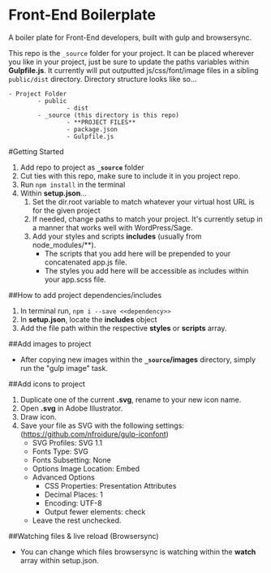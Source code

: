 # Front-End Boilerplate
A boiler plate for Front-End developers, built with gulp and browsersync.

This repo is the `_source` folder for your project. It can be placed wherever you like in your project, just be sure to update the paths variables within **Gulpfile.js**. It currently will put outputted js/css/font/image files in a sibling `public/dist` directory. Directory structure looks like so...

```
- Project Folder
		- public
				- dist
		- _source (this directory is this repo)
				- **PROJECT FILES**
				- package.json
				- Gulpfile.js
```

#Getting Started
1. Add repo to project as **`_source`** folder
2. Cut ties with this repo, make sure to include it in you project repo.
3. Run `npm install` in the terminal
4. Within **setup.json**...
	1. Set the dir.root variable to match whatever your virtual host URL is for the given project
	2. If needed, change paths to match your project. It's currently setup in a manner that works well with WordPress/Sage.
	3. Add your styles and scripts **includes** (usually from node_modules/\*\*).
		- The scripts that you add here will be prepended to your concatenated app.js file.
		- The styles you add here will be accessible as includes within your app.scss file.


##How to add project dependencies/includes
1. In terminal run, `npm i --save <<dependency>>`
2. In **setup.json**, locate the **includes** object
3. Add the file path within the respective **styles** or **scripts** array.


##Add images to project
- After copying new images within the **`_source`/images** directory, simply run the "gulp image" task.


##Add icons to project
1. Duplicate one of the current **.svg**, rename to your new icon name.
2. Open **.svg** in Adobe Illustrator.
3. Draw icon.
4. Save your file as SVG with the following settings: (https://github.com/nfroidure/gulp-iconfont)
	- SVG Profiles: SVG 1.1
	- Fonts Type: SVG
	- Fonts Subsetting: None
	- Options Image Location: Embed
	- Advanced Options
		- CSS Properties: Presentation Attributes
		- Decimal Places: 1
		- Encoding: UTF-8
		- Output fewer elements: check
	- Leave the rest unchecked.

##Watching files & live reload (Browsersync)
- You can change which files browsersync is watching within the **watch** array within setup.json.
